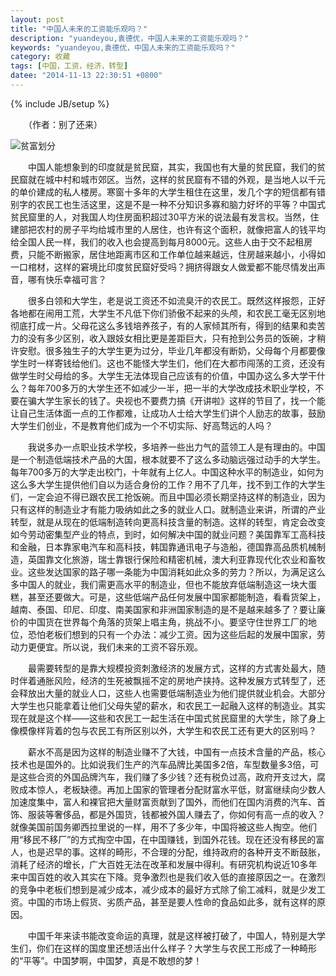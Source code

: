 ```yaml
---
layout: post
title: "中国人未来的工资能乐观吗？"
description: "yuandeyou,袁德优，中国人未来的工资能乐观吗？"
keywords: "yuandeyou,袁德优，中国人未来的工资能乐观吗？"
category: 收藏
tags: [中国，工资，经济，转型]
datee: "2014-11-13 22:30:51 +0800"
---
```

{% include JB/setup %}

　　（作者：别了还来）

![贫富划分](http://img3.laibafile.cn/p/mh/196978951.jpg)

<!-- more -->

　　中国人能想象到的印度就是贫民窟，其实，我国也有大量的贫民窟，我们的贫民窟就在城中村和城市郊区。当然，这样的贫民窟有不错的外观，是当地人以千元的单价建成的私人楼房。寒窗十多年的大学生租住在这里，发几个字的短信都有错别字的农民工也生活这里，这是不是一种不分知识多寡和脑力好坏的平等？中国式贫民窟里的人，对我国人均住房面积超过30平方米的说法最有发言权。当然，住建部把农村的房子平均给城市里的人居住，也许有这个面积，就像把富人的钱平均给全国人民一样，我们的收入也会提高到每月8000元。这些人由于交不起租房费，只能不断搬家，居住地距离市区和工作单位越来越远，住房越来越小，小得如一口棺材，这样的窘境比印度贫民窟好受吗？拥挤得跟女人做爱都不能尽情发出声音，哪有快乐幸福可言？

　　很多白领和大学生，老是说工资还不如流臭汗的农民工。既然这样报怨，正好各地都在闹用工荒，大学生不凡低下你们骄傲不起来的头颅，和农民工毫无区别地彻底打成一片。父母花这么多钱培养孩子，有的人家倾其所有，得到的结果和卖苦力的没有多少区别，收入跟妓女相比更是差距巨大，只有抢到公务员的饭碗，才稍许安慰。很多独生子的大学生更为过分，毕业几年都没有断奶，父母每个月都要像学生时一样寄钱给他们。这也不能怪大学生们，他们在大都市闯荡的工资，还没有做学生时父母给的多。大学生无法体现自己应该有的价值，中国办这么多大学干什么？每年700多万的大学生还不如减少一半，把一半的大学改成技术职业学校，不要在骗大学生家长的钱了。央视也不要费力搞《开讲啦》这样的节目了，找一个能让自己生活体面一点的工作都难，让成功人士给大学生们讲个人励志的故事，鼓励大学生们创业，不是教育他们成为一个不切实际、好高骛远的人吗？

　　我说多办一点职业技术学校，多培养一些出力气的蓝领工人是有理由的。中国是一个制造低端技术产品的大国，根本就要不了这么多动脑远强过动手的大学生。每年700多万的大学走出校门，十年就有上亿人。中国这种水平的制造业，如何为这么多大学生提供他们自以为适合身份的工作？用不了几年，找不到工作的大学生们，一定会迫不得已跟农民工抢饭碗。而且中国必须长期坚持这样的制造业，因为只有这样的制造业才有能力吸纳如此之多的就业人口。就制造业来讲，所谓的产业转型，就是从现在的低端制造转向更高科技含量的制造。这样的转型，肯定会改变如今劳动密集型产业的特点，到时，如何解决中国的就业问题？美国靠军工高科技和金融，日本靠家电汽车和高科技，韩国靠通讯电子与造船，德国靠高品质机械制造，英国靠文化旅游，瑞士靠银行保险和精密机械，澳大利亚靠现代化农业和畜牧业。这些发达国家的路子哪一条能为中国消耗如此众多的劳力？所以，为满足这么多中国人的就业，我们需更高水平的制造业，但也不能放弃低端制造这一块大蛋糕，甚至还要做大。可是，这些低端产品任何发展中国家都能制造，看看货架上，越南、泰国、印尼、印度、南美国家和非洲国家制造的是不是越来越多了？要让廉价的中国货在世界每个角落的货架上唱主角，挑战不小。要坚守住世界工厂的地位，恐怕老板们想到的只有一个办法：减少工资。因为这些后起的发展中国家，劳动力更便宜。所以说，我们未来的工资不容乐观。

　　最需要转型的是靠大规模投资刺激经济的发展方式，这样的方式害处最大，随时伴着通胀风险，经济的生死被飘摇不定的房地产挟持。这种发展方式转型了，还会释放出大量的就业人口，这些人也需要低端制造业为他们提供就业机会。大部分大学生也只能拿着让他们父母失望的薪水，和农民工一起融入这样的制造业。其实现在就是这个样——这些和农民工一起生活在中国式贫民窟里的大学生，除了身上像模像样背着的包与农民工有所区别以外，大学生和农民工还有更大的区别吗？

　　薪水不高是因为这样的制造业赚不了大钱，中国有一点技术含量的产品，核心技术也是国外的。比如说我们生产的汽车品牌比美国多2倍，车型数量多3倍，可是这些合资的外国品牌汽车，我们赚了多少钱？还有税负过高，政府开支过大，腐败成本惊人，老板缺德。再加上国家的管理者分配财富水平低，财富继续向少数人加速度集中，富人和裸官把大量财富贡献到了国外，而他们在国内消费的汽车、首饰、服装等奢侈品，都是外国货，钱都被外国人赚去了，你如何有高一点的收入？就像美国前国务卿西拉里说的一样，用不了多少年，中国将被这些人掏空。他们用“移民不移厂”的方式掏空中国，在中国赚钱，到国外花钱。现在还没有移民的富人，也是迟早的事。这样的畸形，不合理的分配，维持政府的各种开支不断鼓胀，消耗了经济的增长，广大百姓无法在改革和发展中得利。有研究机构说近10多年来中国百姓的收入其实在下降。竞争激烈也是我们收入低的直接原因之一。在激烈的竞争中老板们想到是减少成本，减少成本的最好方式除了偷工减料，就是少发工资。中国的市场上假货、劣质产品，甚至是要人性命的食品如此多，就有这样的原因。

　　中国千年来读书能改变命运的真理，就是这样被打破了，中国人，特别是大学生们，你们在这样的国度里还想活出什么样子？大学生与农民工形成了一种畸形的“平等”。中国梦啊，中国梦，真是不敢想的梦！
